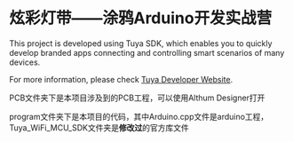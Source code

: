 # 炫彩灯带——涂鸦Arduino开发实战营

This project is developed using Tuya SDK, which enables you to quickly develop branded apps connecting and controlling smart scenarios of many devices.

For more information, please check [Tuya Developer Website](https://developer.tuya.com/).

PCB文件夹下是本项目涉及到的PCB工程，可以使用Althum Designer打开

program文件夹下是本项目的代码，其中Arduino.cpp文件是arduino工程，Tuya_WiFi_MCU_SDK文件夹是**修改过**的官方库文件
